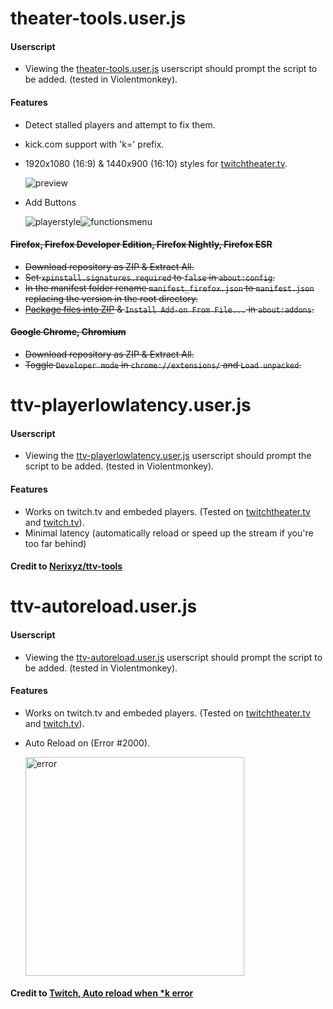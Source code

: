 # theater-tools.user.js <!-- https://www.markdownguide.org/cheat-sheet/ -->

#### Userscript

- Viewing the [theater-tools.user.js](https://github.com/DarkChilliz/theater-tools/raw/main/theater-tools.user.js) userscript should prompt the script to be added. (tested in Violentmonkey).

#### Features

- Detect stalled players and attempt to fix them.

- kick.com support with 'k=' prefix.

- 1920x1080 (16:9) & 1440x900 (16:10) styles for [twitchtheater.tv](https://twitchtheater.tv/).

    ![preview](https://github.com/DarkChilliz/theater-tools/blob/main/img/preview/preview.png?raw=true)

- Add Buttons

    <img src="https://github.com/DarkChilliz/theater-tools/blob/main/img/playerstyle.png?raw=true" alt="playerstyle" title="run functions"/><img src="https://github.com/DarkChilliz/theater-tools/blob/main/img/functionsmenu.png?raw=true" alt="functionsmenu" title="function menu"/>

#### ~~Firefox, Firefox Developer Edition, Firefox Nightly, Firefox ESR~~

- ~~Download repository as ZIP & Extract All.~~
- ~~Set `xpinstall.signatures.required` to `false` in `about:config`.~~
- ~~In the manifest folder rename `manifest_firefox.json` to `manifest.json` replacing the version in the root directory.~~
- ~~[Package files into ZIP](https://extensionworkshop.com/documentation/publish/package-your-extension/) & `Install Add-on From File...` in `about:addons`.~~

#### ~~Google Chrome, Chromium~~

- ~~Download repository as ZIP & Extract All.~~
- ~~Toggle `Developer mode` in `chrome://extensions/` and `Load unpacked`.~~

# ttv-playerlowlatency.user.js

#### Userscript

- Viewing the [ttv-playerlowlatency.user.js](https://github.com/DarkChilliz/theater-tools/raw/main/ttv-playerlowlatency.user.js) userscript should prompt the script to be added. (tested in Violentmonkey).

#### Features

- Works on twitch.tv and embeded players. (Tested on [twitchtheater.tv](https://twitchtheater.tv/) and [twitch.tv](https://twitch.tv/forsen)).
- Minimal latency (automatically reload or speed up the stream if you're too far behind)
    <!-- ``` -->
    <!-- | Options                    | Defaults | -->
    <!-- | -------------------------- | -------- | -->
    <!-- | Option.MinLatencySpeedup = |   2.25   | -->
    <!-- | Option.MinLatencyReload  = |   4.5    | -->
    <!-- | Option.KeepBuffer        = |   1.5    | -->
    <!-- | Option.OverridePlayer    = |   false  | -->
    <!-- ``` -->
<!-- - Reload on error (if the player errors, reload it) -->

#### Credit to [Nerixyz/ttv-tools](https://github.com/Nerixyz/ttv-tools)

# ttv-autoreload.user.js

#### Userscript

- Viewing the [ttv-autoreload.user.js](https://github.com/DarkChilliz/theater-tools/raw/main/ttv-autoreload.user.js) userscript should prompt the script to be added. (tested in Violentmonkey).

#### Features

- Works on twitch.tv and embeded players. (Tested on [twitchtheater.tv](https://twitchtheater.tv/) and [twitch.tv](https://twitch.tv/forsen)).
- Auto Reload on (Error #2000).

    <img src="https://github.com/DarkChilliz/theater-tools/blob/main/img/preview/error.png?raw=true" alt="error" width="350"/> <!-- https://stackoverflow.com/a/14747656 -->

    <!-- ![error](https://github.com/DarkChilliz/theater-tools/blob/main/img/preview/error.png?raw=true) -->

#### Credit to [Twitch, Auto reload when *k error](https://greasyfork.org/en/scripts/472868-twitch-auto-reload-when-k-error/code)
